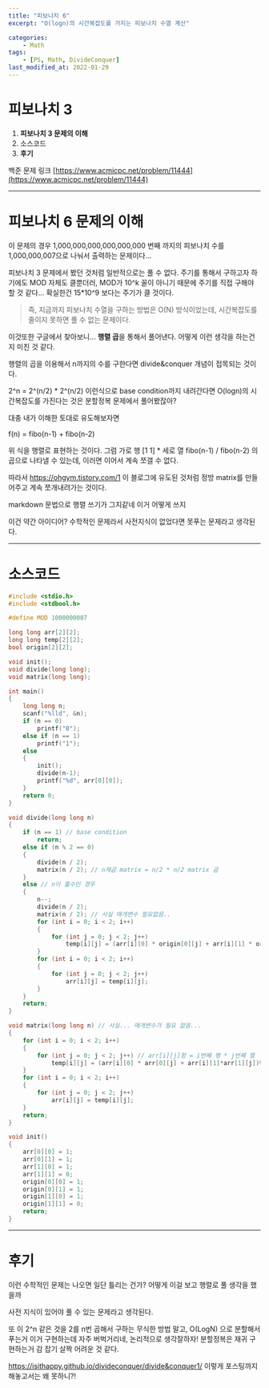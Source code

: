 ```yaml
---
title: "피보나치 6"
excerpt: "O(logn)의 시간복잡도를 가지는 피보나치 수열 계산"

categories:
    - Math
tags:
    - [PS, Math, DivideConquer]
last_modified_at: 2022-01-29
---
```

# 피보나치 3
1. **피보나치 3 문제의 이해**
2. 소스코드
3. **후기**

백준 문제 링크 [https://www.acmicpc.net/problem/11444](https://www.acmicpc.net/problem/11444)


---

# 피보나치 6 문제의 이해

이 문제의 경우 1,000,000,000,000,000,000 번째 까지의 피보나치 수를 1,000,000,007으로 나눠서 출력하는 문제이다... 

피보나치 3 문제에서 봤던 것처럼 일반적으로는 풀 수 없다. 주기를 통해서 구하고자 하기에도 MOD 자체도 클뿐더러, MOD가 10^k 꼴이 아니기 때문에 주기를 직접 구해야 할 것 같다... 확실한건 15*10^9 보다는 주기가 클 것이다.

>즉, 지금까지 피보나치 수열을 구하는 방법은 O(N) 방식이었는데, 시간복잡도를 줄이지 못하면 풀 수 없는 문제이다.

이것또한 구글에서 찾아보니... **행렬 곱**을 통해서 풀어낸다. 어떻게 이런 생각을 하는건지 미친 것 같다.

행렬의 곱을 이용해서 n까지의 수를 구한다면 divide&conquer 개념이 접목되는 것이다.

2^n = 2^(n/2) * 2^(n/2) 이런식으로 base condition까지 내려간다면 O(logn)의 시간복잡도를 가진다는 것은 분할정복 문제에서 풀어봤잖아?

대충 내가 이해한 토대로 유도해보자면

f(n) = fibo(n-1) + fibo(n-2)

위 식을 행렬로 표현하는 것이다. 그럼 가로 행 \[1 1\] * 세로 열 fibo(n-1) / fibo(n-2) 의 곱으로 나타낼 수 있는데, 이러면 이어서 계속 쪼갤 수 없다.

따라서 https://ohgym.tistory.com/1 이 블로그에 유도된 것처럼 정방 matrix를 만들어주고 계속 쪼개내려가는 것이다.

markdown 문법으로 행렬 쓰기가 그지같네 이거 어떻게 쓰지

이건 약간 아이디어? 수학적인 문제라서 사전지식이 없었다면 못푸는 문제라고 생각된다.

---

# 소스코드

```c
#include <stdio.h>
#include <stdbool.h>

#define MOD 1000000007

long long arr[2][2];
long long temp[2][2];
bool origin[2][2];

void init();
void divide(long long);
void matrix(long long);

int main()
{
	long long n;
	scanf("%lld", &n);
	if (n == 0)
		printf("0");
	else if (n == 1)
		printf("1");
    else
    {
	    init();
	    divide(n-1);
	    printf("%d", arr[0][0]);
    }
	return 0;
}

void divide(long long n)
{
	if (n == 1) // base condition
		return;
	else if (n % 2 == 0)
	{
		divide(n / 2);
		matrix(n / 2); // n제곱 matrix = n/2 * n/2 matrix 곱
	}
	else // n이 홀수인 경우
	{
		n--;
		divide(n / 2);
		matrix(n / 2); // 사실 매개변수 필요없음..
		for (int i = 0; i < 2; i++)
		{
			for (int j = 0; j < 2; j++)
				temp[i][j] = (arr[i][0] * origin[0][j] + arr[i][1] * origin[1][j]) % MOD;
		}
		for (int i = 0; i < 2; i++)
		{
			for (int j = 0; j < 2; j++)
				arr[i][j] = temp[i][j];
		}
	}
	return;
}

void matrix(long long n) // 사실... 매개변수가 필요 없음...
{
	for (int i = 0; i < 2; i++)
	{
		for (int j = 0; j < 2; j++) // arr[i][j]항 = i번째 행 * j번째 열
			temp[i][j] = (arr[i][0] * arr[0][j] + arr[i][1]*arr[1][j])%MOD;
	}
	for (int i = 0; i < 2; i++)
	{
		for (int j = 0; j < 2; j++)
			arr[i][j] = temp[i][j];
	}
	return;
}

void init()
{
	arr[0][0] = 1;
	arr[0][1] = 1;
	arr[1][0] = 1;
	arr[1][1] = 0;
	origin[0][0] = 1;
	origin[0][1] = 1;
	origin[1][0] = 1;
	origin[1][1] = 0;
	return;
}

```

---


# 후기

이런 수학적인 문제는 나오면 일단 틀리는 건가? 어떻게 이걸 보고 행렬로 풀 생각을 했을까

사전 지식이 있어야 풀 수 있는 문제라고 생각된다.


또 이 2^n 같은 것을 2를 n번 곱해서 구하는 무식한 방법 말고, O(LogN) 으로 분할해서 푸는거 이거 구현하는데 자주 버벅거리네, 논리적으로 생각잘하자! 분할정복은 재귀 구현하는거 감 잡기 살짝 어려운 것 같다.

https://isithappy.github.io/divideconquer/divide&conquer1/ 이렇게 포스팅까지 해놓고서는 왜 못하니?!